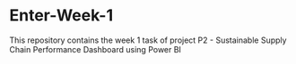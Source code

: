 # Enter-Week-1
This repository contains the week 1 task of project P2 - Sustainable Supply Chain Performance Dashboard using Power BI
